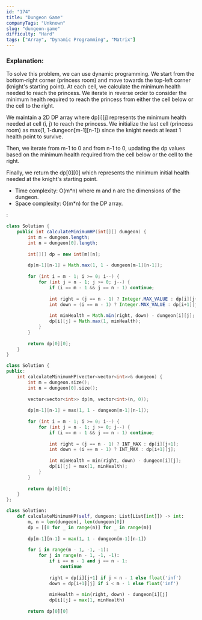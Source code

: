 ```yaml
---
id: "174"
title: "Dungeon Game"
companyTags: "Unknown"
slug: "dungeon-game"
difficulty: "Hard"
tags: ["Array", "Dynamic Programming", "Matrix"]
---
```


### Explanation:
To solve this problem, we can use dynamic programming. We start from the bottom-right corner (princess room) and move towards the top-left corner (knight's starting point). At each cell, we calculate the minimum health needed to reach the princess. We iterate in reverse order to consider the minimum health required to reach the princess from either the cell below or the cell to the right. 

We maintain a 2D DP array where dp[i][j] represents the minimum health needed at cell (i, j) to reach the princess. We initialize the last cell (princess room) as max(1, 1-dungeon[m-1][n-1]) since the knight needs at least 1 health point to survive. 

Then, we iterate from m-1 to 0 and from n-1 to 0, updating the dp values based on the minimum health required from the cell below or the cell to the right. 

Finally, we return the dp[0][0] which represents the minimum initial health needed at the knight's starting point.

- Time complexity: O(m*n) where m and n are the dimensions of the dungeon.
- Space complexity: O(m*n) for the DP array.

:
```java
class Solution {
    public int calculateMinimumHP(int[][] dungeon) {
        int m = dungeon.length;
        int n = dungeon[0].length;
        
        int[][] dp = new int[m][n];
        
        dp[m-1][n-1] = Math.max(1, 1 - dungeon[m-1][n-1]);
        
        for (int i = m - 1; i >= 0; i--) {
            for (int j = n - 1; j >= 0; j--) {
                if (i == m - 1 && j == n - 1) continue;
                
                int right = (j == n - 1) ? Integer.MAX_VALUE : dp[i][j+1];
                int down = (i == m - 1) ? Integer.MAX_VALUE : dp[i+1][j];
                
                int minHealth = Math.min(right, down) - dungeon[i][j];
                dp[i][j] = Math.max(1, minHealth);
            }
        }
        
        return dp[0][0];
    }
}
```

```cpp
class Solution {
public:
    int calculateMinimumHP(vector<vector<int>>& dungeon) {
        int m = dungeon.size();
        int n = dungeon[0].size();
        
        vector<vector<int>> dp(m, vector<int>(n, 0));
        
        dp[m-1][n-1] = max(1, 1 - dungeon[m-1][n-1]);
        
        for (int i = m - 1; i >= 0; i--) {
            for (int j = n - 1; j >= 0; j--) {
                if (i == m - 1 && j == n - 1) continue;
                
                int right = (j == n - 1) ? INT_MAX : dp[i][j+1];
                int down = (i == m - 1) ? INT_MAX : dp[i+1][j];
                
                int minHealth = min(right, down) - dungeon[i][j];
                dp[i][j] = max(1, minHealth);
            }
        }
        
        return dp[0][0];
    }
};
```

```python
class Solution:
    def calculateMinimumHP(self, dungeon: List[List[int]]) -> int:
        m, n = len(dungeon), len(dungeon[0])
        dp = [[0 for _ in range(n)] for _ in range(m)]
        
        dp[m-1][n-1] = max(1, 1 - dungeon[m-1][n-1])
        
        for i in range(m - 1, -1, -1):
            for j in range(n - 1, -1, -1):
                if i == m - 1 and j == n - 1:
                    continue
                
                right = dp[i][j+1] if j < n - 1 else float('inf')
                down = dp[i+1][j] if i < m - 1 else float('inf')
                
                minHealth = min(right, down) - dungeon[i][j]
                dp[i][j] = max(1, minHealth)
        
        return dp[0][0]
```